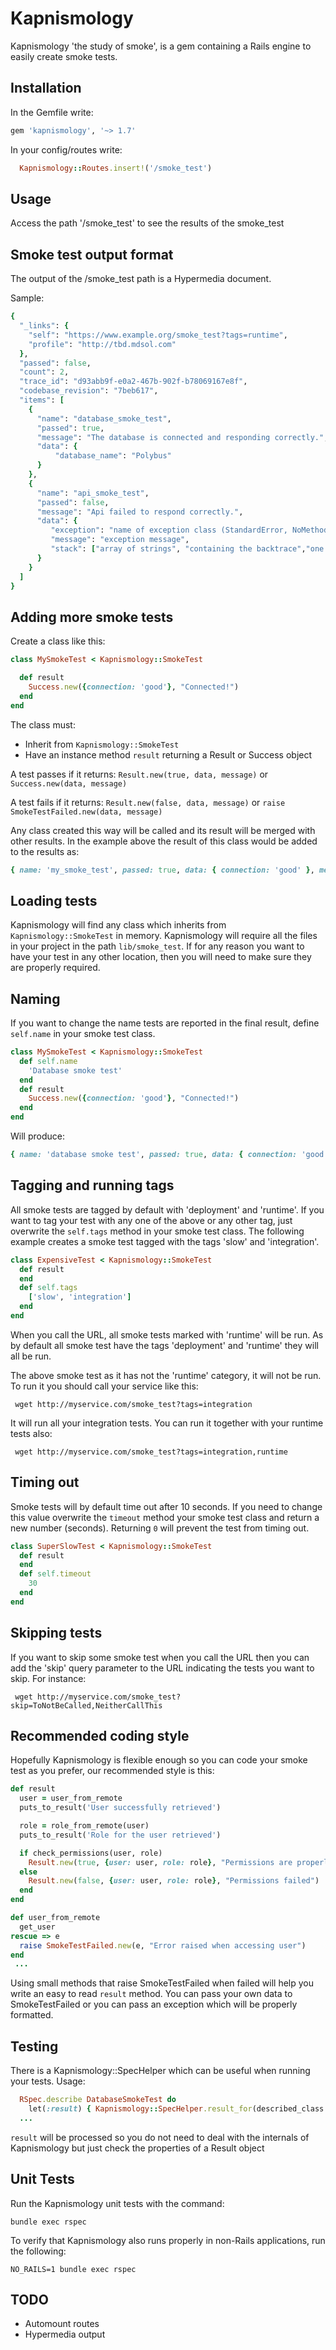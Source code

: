 # Kapnismology

Kapnismology 'the study of smoke', is a gem containing a Rails engine to easily create smoke tests.

## Installation

In the Gemfile write:
```ruby
gem 'kapnismology', '~> 1.7'
```

In your config/routes write:

```ruby
  Kapnismology::Routes.insert!('/smoke_test')
```

## Usage

Access the path '/smoke_test' to see the results of the smoke_test

## Smoke test output format

The output of the /smoke_test path is a Hypermedia document.

Sample:

```ruby
{
  "_links": {
    "self": "https://www.example.org/smoke_test?tags=runtime",
    "profile": "http://tbd.mdsol.com"
  },
  "passed": false,
  "count": 2,
  "trace_id": "d93abb9f-e0a2-467b-902f-b78069167e8f",
  "codebase_revision": "7beb617",
  "items": [
    {
      "name": "database_smoke_test",
      "passed": true,
      "message": "The database is connected and responding correctly.",
      "data": {
          "database_name": "Polybus"
      }
    },
    {
      "name": "api_smoke_test",
      "passed": false,
      "message": "Api failed to respond correctly.",
      "data": {
         "exception": "name of exception class (StandardError, NoMethodError)",
         "message": "exception message",
         "stack": ["array of strings", "containing the backtrace","one string per backtrace entry"]
      }
    }
  ]
}
```

## Adding more smoke tests

Create a class like this:
```ruby
class MySmokeTest < Kapnismology::SmokeTest

  def result
    Success.new({connection: 'good'}, "Connected!")
  end
end
```

The class must:
- Inherit from `Kapnismology::SmokeTest`
- Have an instance method `result` returning a Result or Success object

A test passes if it returns:
`Result.new(true, data, message)` or
`Success.new(data, message)`

A test fails if it returns:
`Result.new(false, data, message)` or
`raise SmokeTestFailed.new(data, message)`


Any class created this way will be called and its result will be merged with other results.
In the example above the result of this class would be added to the results as:
```ruby
{ name: 'my_smoke_test', passed: true, data: { connection: 'good' }, message: 'Connected!' }
```

## Loading tests

Kapnismology will find any class which inherits from `Kapnismology::SmokeTest` in memory.
Kapnismology will require all the files in your project in the path `lib/smoke_test`.
If for any reason you want to have your test in any other location, then you will need to make sure they are properly required.

## Naming

If you want to change the name tests are reported in the final result, define `self.name` in your smoke test class.

```ruby
class MySmokeTest < Kapnismology::SmokeTest
  def self.name
    'Database smoke test'
  end
  def result
    Success.new({connection: 'good'}, "Connected!")
  end
end
```

Will produce:
```ruby
{ name: 'database smoke test', passed: true, data: { connection: 'good' }, message: 'Connected!' }

```

## Tagging and running tags

All smoke tests are tagged by default with 'deployment' and 'runtime'.
If you want to tag your test with any one of the above or any other tag, just overwrite the `self.tags` method in your smoke test class.
The following example creates a smoke test tagged with the tags 'slow' and 'integration'.

```Ruby
class ExpensiveTest < Kapnismology::SmokeTest
  def result
  end
  def self.tags
    ['slow', 'integration']
  end
end
```

When you call the URL, all smoke tests marked with 'runtime' will be run. As by default all smoke test have the tags 'deployment' and 'runtime' they will all be run.

The above smoke test as it has not the 'runtime' category, it will not be run. To run it you should call your service like this:
```
 wget http://myservice.com/smoke_test?tags=integration
```

It will run all your integration tests. You can run it together with your runtime tests also:
```
 wget http://myservice.com/smoke_test?tags=integration,runtime
```

## Timing out

Smoke tests will by default time out after 10 seconds. If you need to change this value overwrite the `timeout` method your smoke test class and return a new number (seconds). Returning `0` will prevent the test from timing out.

```Ruby
class SuperSlowTest < Kapnismology::SmokeTest
  def result
  end
  def self.timeout
    30
  end
end
```


## Skipping tests

If you want to skip some smoke test when you call the URL then you can add the 'skip' query parameter to the URL indicating the tests you want to skip.
For instance:
```
 wget http://myservice.com/smoke_test?skip=ToNotBeCalled,NeitherCallThis
```

## Recommended coding style

Hopefully Kapnismology is flexible enough so you can code your smoke test as you prefer, our recommended style is this:

```ruby
def result
  user = user_from_remote
  puts_to_result('User successfully retrieved')

  role = role_from_remote(user)
  puts_to_result('Role for the user retrieved')

  if check_permissions(user, role)
    Result.new(true, {user: user, role: role}, "Permissions are properly set")
  else
    Result.new(false, {user: user, role: role}, "Permissions failed")
  end
end

def user_from_remote
  get_user
rescue => e
  raise SmokeTestFailed.new(e, "Error raised when accessing user")
end
 ...
```

Using small methods that raise SmokeTestFailed when failed will help you write an easy to read `result` method.
You can pass your own data to SmokeTestFailed or you can pass an exception which will be properly formatted.


## Testing

There is a Kapnismology::SpecHelper which can be useful when running your tests.
Usage:
```ruby
  RSpec.describe DatabaseSmokeTest do
    let(:result) { Kapnismology::SpecHelper.result_for(described_class.new) }
  ...
```

`result` will be processed so you do not need to deal with the internals of Kapnismology but just check the properties of a Result object

## Unit Tests

Run the Kapnismology unit tests with the command:
```
bundle exec rspec
```

To verify that Kapnismology also runs properly in non-Rails applications, run the following:
```
NO_RAILS=1 bundle exec rspec
```

## TODO

- Automount routes
- Hypermedia output
